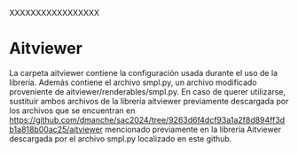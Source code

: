 XXXXXXXXXXXXXXXXX

# Aitviewer
La carpeta aitviewer contiene la configuración usada durante el uso de la librería. Además contiene el archivo smpl.py, un archivo modificado proveniente de aitviewer/renderables/smpl.py. En caso de querer utilizarse, sustituir ambos archivos de la librería aitviewer previamente descargada por los archivos que se encuentran en https://github.com/dmanche/sac2024/tree/9263d6f4dcf93a1a2f8d894ff3db1a818b00ac25/aitviewer mencionado previamente en la librería Aitviewer descargada por el archivo smpl.py localizado en este github.

# 
